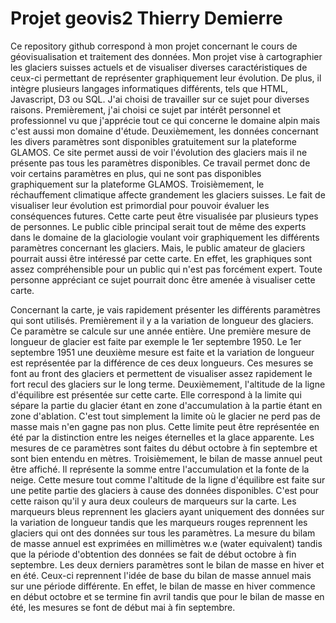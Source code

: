 # Projet geovis2 Thierry Demierre
 Ce repository github correspond à mon projet concernant le cours de géovisualisation et traitement des données.
 Mon projet vise à cartographier les glaciers suisses actuels et de visualiser diverses caractéristiques de ceux-ci permettant de représenter graphiquement leur évolution. De plus, il intègre plusieurs langages informatiques différents, tels que HTML, Javascript, D3 ou SQL.
 J'ai choisi de travailler sur ce sujet pour diverses raisons. Premièrement, j'ai choisi ce sujet par intérêt personnel et professionnel vu que j'apprécie tout ce qui concerne le domaine alpin mais c'est aussi mon domaine d'étude. Deuxièmement, les données concernant les divers paramètres sont disponibles gratuitement sur la plateforme GLAMOS. Ce site permet aussi de voir l'évolution des glaciers mais il ne présente pas tous les paramètres disponibles. Ce travail permet donc de voir certains paramètres en plus, qui ne sont pas disponibles graphiquement sur la plateforme GLAMOS. Troisièmement, le réchauffement climatique affecte grandement les glaciers suisses. Le fait de visualiser leur évolution est primordial pour pouvoir évaluer les conséquences futures.
 Cette carte peut être visualisée par plusieurs types de personnes. Le public cible principal serait tout de même des experts dans le domaine de la glaciologie voulant voir graphiquement les différents paramètres concernant les glaciers. Mais, le public amateur de glaciers pourrait aussi être intéressé par cette carte. En effet, les graphiques sont assez compréhensible pour un public qui n'est pas forcément expert. Toute personne appréciant ce sujet pourrait donc être amenée à visualiser cette carte.
 
 Concernant la carte, je vais rapidement présenter les différents paramètres qui sont utilisés.
 Premièrement il y a la variation de longueur des glaciers. Ce paramètre se calcule sur une année entière. Une première mesure de longueur de glacier est faite par exemple le 1er septembre 1950. Le 1er septembre 1951 une deuxième mesure est faite et la variation de longueur est représentée par la différence de ces deux longueurs. Ces mesures se font au front des glaciers et permettent de visualiser assez rapidement le fort recul des glaciers sur le long terme.
 Deuxièmement, l'altitude de la ligne d'équilibre est présentée sur cette carte. Elle correspond à la limite qui sépare la partie du glacier étant  en zone d'accumulation à la partie étant en zone d'ablation. C'est tout simplement la limite où le glacier ne perd pas de masse mais n'en gagne pas non plus. Cette limite peut être représentée en été par la distinction entre les neiges éternelles et la glace apparente. Les mesures de ce paramètres sont faites du début octobre à fin septembre et sont bien entendu en mètres.
 Troisièmement, le bilan de masse annuel peut être affiché. Il représente la somme entre l'accumulation et la fonte de la neige. Cette mesure tout comme l'altitude de la ligne d'équilibre est faite sur une petite partie des glaciers à cause des données disponibles. C'est pour cette raison qu'il y aura deux couleurs de marqueurs sur la carte. Les marqueurs bleus reprennent les glaciers ayant uniquement des données sur la variation de longueur tandis que les marqueurs rouges reprennent les glaciers qui ont des données sur tous les paramètres. La mesure du bilam de masse annuel est exprimées en millimètres w.e (water equivalent) tandis que la période d'obtention des données se fait de début octobre à fin septembre.
 Les deux derniers paramètres sont le bilan de masse en hiver et en été. Ceux-ci reprennent l'idée de base du bilan de masse annuel mais sur une période différente. En effet, le bilan de masse en hiver commence en début octobre et se termine fin avril tandis que pour le bilan de masse en été, les mesures se font de début mai à fin septembre.
